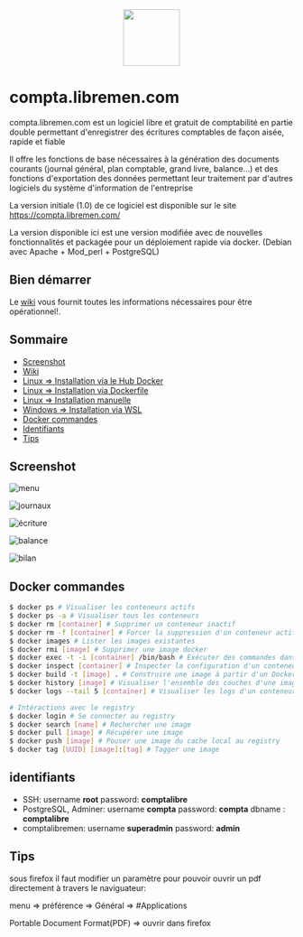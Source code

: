 

<div align="center">
    <a href="https://github.com/picsou83/compta.libremen.com">
        <img width="100" height="100" src="https://user-images.githubusercontent.com/34648108/190251291-28a32777-ad26-4362-8a75-eb41a94c7be3.png">
    </a> 
 </div> 

# compta.libremen.com

compta.libremen.com est un logiciel libre et gratuit de comptabilité en partie double permettant d'enregistrer des écritures comptables de façon aisée, rapide et fiable

Il offre les fonctions de base nécessaires à la génération des documents courants (journal général, plan comptable, grand livre, balance...) et des fonctions d'exportation des données permettant leur traitement par d'autres logiciels du système d'information de l'entreprise

La version initiale (1.0) de ce logiciel est disponible sur le site https://compta.libremen.com/ 

La version disponible ici est une version modifiée avec de nouvelles fonctionnalités et packagée pour un déploiement rapide via docker. (Debian avec  Apache + Mod_perl + PostgreSQL)

## Bien démarrer
Le [wiki](https://github.com/picsou83/compta.libremen.com/wiki) vous fournit toutes les informations nécessaires pour être opérationnel!.


## Sommaire
- [Screenshot](#Screenshot)
- [Wiki](https://github.com/picsou83/compta.libremen.com/wiki)
- [Linux => Installation via le Hub Docker](https://github.com/picsou83/compta.libremen.com/wiki/Linux_installation_Hub_Docker)
- [Linux => Installation via Dockerfile](https://github.com/picsou83/compta.libremen.com/wiki/Linux_installation_Dockerfile)
- [Linux => Installation manuelle](https://github.com/picsou83/compta.libremen.com/wiki/Linux_installation_manuelle)
- [Windows => Installation via WSL](https://github.com/picsou83/compta.libremen.com/wiki/Windows_installation_WSL)
- [Docker commandes](#docker-commandes)
- [Identifiants](#identifiants)
- [Tips](#tips)


## Screenshot

![menu](https://user-images.githubusercontent.com/34648108/190163408-bc69fc56-8386-4b47-8014-bfbad673ada3.jpeg)

![journaux](https://user-images.githubusercontent.com/34648108/190163387-790ba81a-6bd7-4f79-a98b-2aeb22b0a4a8.jpeg)

![écriture](https://user-images.githubusercontent.com/34648108/190164057-300d0337-c744-4b7f-a80f-fb5a8ee1b239.jpeg)

![balance](https://user-images.githubusercontent.com/34648108/190163375-a69ef6f3-8cab-4bdc-9f91-d8f4f21005ae.jpeg)

![bilan](https://user-images.githubusercontent.com/34648108/190163359-00062b30-486f-4bac-a427-1a4c47325073.jpeg)


## Docker commandes
```sh
$ docker ps # Visualiser les conteneurs actifs
$ docker ps -a # Visualiser tous les conteneurs
$ docker rm [container] # Supprimer un conteneur inactif
$ docker rm -f [container] # Forcer la suppression d'un conteneur actif
$ docker images # Lister les images existantes
$ docker rmi [image] # Supprimer une image docker
$ docker exec -t -i [container] /bin/bash # Exécuter des commandes dans un conteneur actif
$ docker inspect [container] # Inspecter la configuration d'un conteneur
$ docker build -t [image] . # Construire une image à partir d'un Dockerfile
$ docker history [image] # Visualiser l'ensemble des couches d'une image
$ docker logs --tail 5 [container] # Visualiser les logs d'un conteneur (les 5 dernières lignes)

# Intéractions avec le registry
$ docker login # Se connecter au registry
$ docker search [name] # Rechercher une image
$ docker pull [image] # Récupérer une image
$ docker push [image] # Pouser une image du cache local au registry
$ docker tag [UUID] [image]:[tag] # Tagger une image
```


## identifiants

-  SSH: username **root** password: **comptalibre**
-  PostgreSQL, Adminer: username **compta** password: **compta** dbname : **comptalibre** 
-  comptalibremen: username **superadmin** password: **admin**

## Tips

sous firefox il faut modifier un paramètre pour pouvoir ouvrir un pdf directement à travers le naviguateur:

menu => préférence => Général => #Applications

Portable Document Format(PDF) => ouvrir dans firefox









